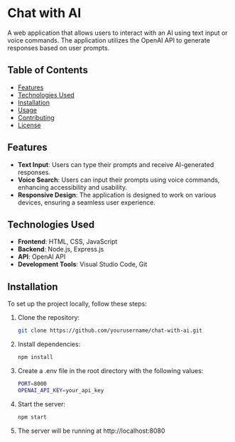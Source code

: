 # Chat with AI

A web application that allows users to interact with an AI using text input or voice commands. The application utilizes the OpenAI API to generate responses based on user prompts.

## Table of Contents
- [Features](#features)
- [Technologies Used](#technologies-used)
- [Installation](#installation)
- [Usage](#usage)
- [Contributing](#contributing)
- [License](#license)

## Features
- **Text Input**: Users can type their prompts and receive AI-generated responses.
- **Voice Search**: Users can input their prompts using voice commands, enhancing accessibility and usability.
- **Responsive Design**: The application is designed to work on various devices, ensuring a seamless user experience.

## Technologies Used
- **Frontend**: HTML, CSS, JavaScript
- **Backend**: Node.js, Express.js
- **API**: OpenAI API
- **Development Tools**: Visual Studio Code, Git

## Installation
To set up the project locally, follow these steps:

1. Clone the repository:
   ```bash
   git clone https://github.com/yourusername/chat-with-ai.git
2. Install dependencies:
   ```bash
   npm install
3. Create a .env file in the root directory with the following values:
   ```bash
   PORT=8000
   OPENAI_API_KEY=your_api_key
4. Start the server:
   ```bash
   npm start
5. The server will be running at http://localhost:8080
